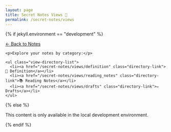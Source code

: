 ```yaml
---
layout: page
title: Secret Notes Views 📂
permalink: /secret-notes/views
---
```


{% if jekyll.environment == "development" %}
  <div class="view-navigation">
    <p><a href="/secret-notes">← Back to Notes</a></p>
    
    <p>Explore your notes by category:</p>
    
    <ul class="view-directory-list">
      <li><a href="/secret-notes/views/definition" class="directory-link">📖 Definition</a></li>
      <li><a href="/secret-notes/views/reading_notes" class="directory-link">📚 Reading Notes</a></li>
      <li><a href="/secret-notes/views/drafts" class="directory-link">✏️ Drafts</a></li>
    </ul>
  </div>

{% else %}
  <p>This content is only available in the local development environment.</p>
{% endif %}

<style>
.view-directory-list {
  list-style: none;
  padding-left: 0;
}

.view-directory-list li {
  margin: 0.8em 0;
}

.directory-link {
  display: inline-block;
  padding: 0.5em 1em;
  background-color: var(--brand-color-light, #f0f0f0);
  border-radius: 5px;
  text-decoration: none;
  font-weight: 500;
  transition: background-color 0.2s ease;
}

.directory-link:hover {
  background-color: var(--brand-color, #ccc);
  text-decoration: none;
}
</style> 